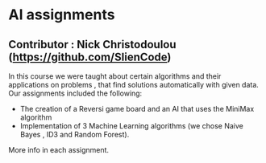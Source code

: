 # AI assignments
## Contributor : Nick Christodoulou (https://github.com/SlienCode)
In this course we were taught about certain algorithms and their applications on problems , that find solutions automatically with given data.
Our assignments included the following:
- The creation of a Reversi game board and an AI that uses the MiniMax algorithm
- Implementation of 3 Machine Learning algorithms (we chose Naive Bayes , ID3 and Random Forest).

More info in each assignment.
